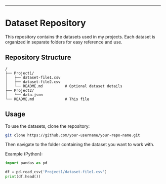 
---

# Dataset Repository

This repository contains the datasets used in my projects. Each dataset is organized in separate folders for easy reference and use.

## Repository Structure

```
/
├── Project1/
│   ├── dataset-file1.csv
│   ├── dataset-file2.csv
│   └── README.md          # Optional dataset details
├── Project2/
│   └── data.json
└── README.md              # This file
```

## Usage

To use the datasets, clone the repository:

```bash
git clone https://github.com/your-username/your-repo-name.git
```

Then navigate to the folder containing the dataset you want to work with.

Example (Python):

```python
import pandas as pd

df = pd.read_csv('Project1/dataset-file1.csv')
print(df.head())
```


